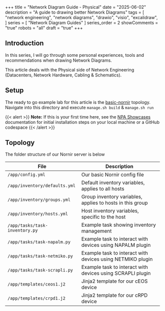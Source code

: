 +++
title = "Network Diagram Guide - Physical"
date = "2025-06-02"
description = "A guide to drawing better Network Diagrams"
tags = [
    "network engineering",
    "network diagrams",
    "drawio",
    "visio",
    "excalidraw",
]
series = [
    "Network Diagram Guides"
]
series_order = 2
showComments = "true"
robots = "all"
draft = "true"
+++

## Introduction

In this series, I will go through some personal experiences, tools and recommendations when drawing Network Diagrams. 

This article deals with the Physical side of Network Engineering (Datacenters, Network Hardware, Cabling & Schematics). 



## Setup

The ready to go example lab for this article is the [basic-nornir](https://github.com/commitconfirmed/npa-showcases/tree/main/examples/basic-nornir) topology. Navigate into this directory and execute `manage.sh build` & `manage.sh run` 

{{< alert >}}
**Note:** If this is your first time here, see the [NPA Showcases](/npa-showcases) documentation for initial installation steps on your local machine or a GitHub codespace
{{< /alert >}}

## Topology

The folder structure of our Nornir server is below

| File | Description | 
| --- | --- |
| `/app/config.yml` | Our basic Nornir config file | 
| `/app/inventory/defaults.yml` | Default inventory variables, applies to all hosts | 
| `/app/inventory/groups.yml` | Group inventory variables, applies to hosts in this group | 
| `/app/inventory/hosts.yml` | Host inventory variables, specific to the host | 
| `/app/tasks/task-inventory.py` | Example task showing inventory management |
| `/app/tasks/task-napalm.py` | Example task to interact with devices using NAPALM plugin |
| `/app/tasks/task-netmiko.py` | Example task to interact with devices using NETMIKO plugin |
| `/app/tasks/task-scrapli.py` | Example task to interact with devices using SCRAPLI plugin |
| `/app/templates/ceos1.j2` | Jinja2 template for our cEOS device |
| `/app/templates/crpd1.j2` | Jinja2 template for our cRPD device |
